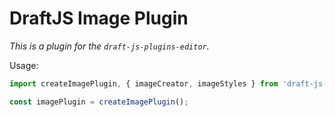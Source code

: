 # DraftJS Image Plugin

*This is a plugin for the `draft-js-plugins-editor`.*

Usage:

```js
import createImagePlugin, { imageCreator, imageStyles } from 'draft-js-image-plugin';

const imagePlugin = createImagePlugin();
```
